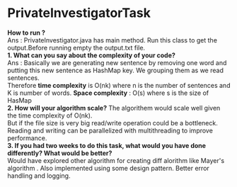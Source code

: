 # PrivateInvestigatorTask
**How to run ?**<br>
Ans : PrivateInvestigator.java has main method. Run this class to get the output.Before running empty the output.txt file.<br>
**1. What can you say about the complexity of your code?**<br>
Ans : Basically we are generating new sentence by removing one word and putting this new sentence as HashMap key. We  grouping them as we read sentences.<br>
Therefore **time complexity** is O(nk) where n is the number of sentences and K is number of words.
**Space complexity** : O(s) where s is the size of HasMap<br>
**2. How will your algorithm scale?**
The algorithem would scale well given the time complexity of O(nk).<br>
 But if the file size is very big read/write operation could be a bottleneck. Reading and writing can be parallelized with multithreading to improve performance.<br>
**3. If you had two weeks to do this task, what would you have done differently? What would be
better?**<br>
Would have explored other algorithm for creating diff alorithm like Mayer's algorithm .
Also implemented using some design pattern. Better error handling and logging.
